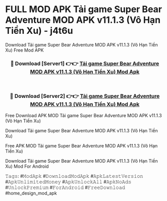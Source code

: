 # FULL MOD APK Tải game Super Bear Adventure MOD APK v11.1.3 (Vô Hạn Tiền Xu) - j4t6u
Download Tải game Super Bear Adventure MOD APK v11.1.3 (Vô Hạn Tiền Xu) Free Mod APK

<div align="center">
<h3>🔴 Download [Server1] 👉👉 <a href="https://apk-comot.site?title=Tải_game_Super_Bear_Adventure_MOD_APK_v11.1.3_(Vô_Hạn_Tiền_Xu)">Tải game Super Bear Adventure MOD APK v11.1.3 (Vô Hạn Tiền Xu) Mod Apk</a></h3><br>

<h3>🔴 Download [Server2] 👉👉 <a href="https://apk-comot.site?title=Tải_game_Super_Bear_Adventure_MOD_APK_v11.1.3_(Vô_Hạn_Tiền_Xu)">Tải game Super Bear Adventure MOD APK v11.1.3 (Vô Hạn Tiền Xu) Mod Apk</a></h3>
</div>


Free Download APK MOD Tải game Super Bear Adventure MOD APK v11.1.3 (Vô Hạn Tiền Xu)

Download Tải game Super Bear Adventure MOD APK v11.1.3 (Vô Hạn Tiền Xu) 

Free APK MOD Tải game Super Bear Adventure MOD APK v11.1.3 (Vô Hạn Tiền Xu) 

Download Tải game Super Bear Adventure MOD APK v11.1.3 (Vô Hạn Tiền Xu) Mod For Android

𝚃𝚊𝚐𝚜: #𝙼𝚘𝚍𝙰𝚙𝚔 #𝙳𝚘𝚠𝚗𝚕𝚘𝚊𝚍𝙼𝚘𝚍𝙰𝚙𝚔 #𝙰𝚙𝚔𝙻𝚊𝚝𝚎𝚜𝚝𝚅𝚎𝚛𝚜𝚒𝚘𝚗 #𝙰𝚙𝚔𝚄𝚗𝚕𝚒𝚖𝚒𝚝𝚎𝚍𝙼𝚘𝚗𝚎𝚢 #𝙰𝚙𝚔𝚄𝚗𝚕𝚘𝚌𝚔𝙰𝚕𝚕 #𝙰𝚙𝚔𝙽𝚘𝙰𝚍𝚜 #𝚄𝚗𝚕𝚘𝚌𝚔𝙿𝚛𝚎𝚖𝚒𝚞𝚖 #𝙵𝚘𝚛𝙰𝚗𝚍𝚛𝚘𝚒𝚍 #𝙵𝚛𝚎𝚎𝙳𝚘𝚠𝚗𝚕𝚘𝚊𝚍 #home_design_mod_apk